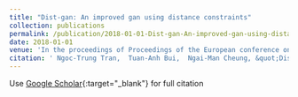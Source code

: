 ```yaml
---
title: "Dist-gan: An improved gan using distance constraints"
collection: publications
permalink: /publication/2018-01-01-Dist-gan-An-improved-gan-using-distance-constraints
date: 2018-01-01
venue: 'In the proceedings of Proceedings of the European conference on computer vision (ECCV)'
citation: ' Ngoc-Trung Tran,  Tuan-Anh Bui,  Ngai-Man Cheung, &quot;Dist-gan: An improved gan using distance constraints.&quot; In the proceedings of Proceedings of the European conference on computer vision (ECCV), 2018.'
---
```

Use [Google Scholar](https://scholar.google.com/scholar?q=Dist+gan:+An+improved+gan+using+distance+constraints){:target="_blank"} for full citation